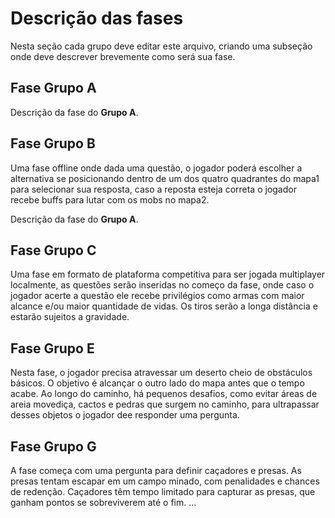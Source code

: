 # Descrição das fases

Nesta seção cada grupo deve editar este arquivo, criando uma subseção onde deve descrever brevemente como será sua fase.

## Fase Grupo A

Descrição da fase do **Grupo A**. 

## Fase Grupo B
Uma fase offline onde dada uma questão, o jogador poderá escolher a alternativa se posicionando dentro de um dos quatro quadrantes do mapa1 para selecionar sua resposta, caso a reposta esteja correta o jogador recebe buffs para lutar com os mobs no mapa2.

Descrição da fase do **Grupo A**. 

## Fase Grupo C

Uma fase em formato de plataforma competitiva para ser jogada multiplayer localmente, as questões serão inseridas no começo da fase, onde caso o jogador acerte a questão ele recebe privilégios como armas com maior alcance e/ou maior quantidade de vidas. Os tiros serão a longa distância e estarão sujeitos a gravidade. 

## Fase Grupo E 

Nesta fase, o jogador precisa atravessar um deserto cheio de obstáculos básicos. O objetivo é alcançar o outro lado do mapa antes que o tempo acabe. Ao longo do caminho, há pequenos desafios, como evitar áreas de areia movediça, cactos e pedras que surgem no caminho, para ultrapassar desses objetos o jogador dee responder uma pergunta.

## Fase Grupo G

A fase começa com uma pergunta para definir caçadores e presas. As presas tentam escapar em um campo minado, com penalidades e chances de redenção. Caçadores têm tempo limitado para capturar as presas, que ganham pontos se sobreviverem até o fim.
...

